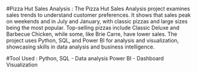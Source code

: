 #Pizza Hut Sales Analysis : 
    The Pizza Hut Sales Analysis project examines sales trends to understand 
customer preferences. It shows that sales peak on weekends and in July 
and January, with classic pizzas and large sizes being the most popular.
Top-selling pizzas include Classic Deluxe and Barbecue Chicken, while some,
like Brie Carre, have lower sales. The project uses Python, SQL, and Power BI 
for analysis and visualization, showcasing skills in data analysis and 
business intelligence.

#Tool Used : 
    Python, SQL - Data analysis
    Power BI - Dashboard Visualization
